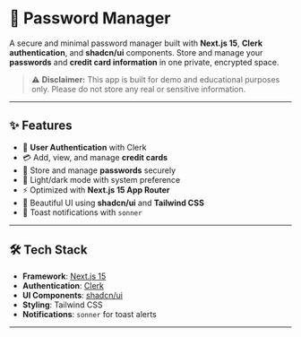 # 🔐 Password Manager

A secure and minimal password manager built with **Next.js 15**, **Clerk authentication**, and **shadcn/ui** components. Store and manage your **passwords** and **credit card information** in one private, encrypted space.
> ⚠️ **Disclaimer:** This app is built for demo and educational purposes only. Please do not store any real or sensitive information.
---

## ✨ Features

- 🔑 **User Authentication** with Clerk
- 💳 Add, view, and manage **credit cards**
- 🔐 Store and manage **passwords** securely
- 🌙 Light/dark mode with system preference
- ⚡ Optimized with **Next.js 15 App Router**
- 💅 Beautiful UI using **shadcn/ui** and **Tailwind CSS**
- 🔔 Toast notifications with `sonner`

---

## 🛠️ Tech Stack

- **Framework**: [Next.js 15](https://nextjs.org/)
- **Authentication**: [Clerk](https://clerk.dev/)
- **UI Components**: [shadcn/ui](https://ui.shadcn.com/)
- **Styling**: Tailwind CSS
- **Notifications**: `sonner` for toast alerts

---
